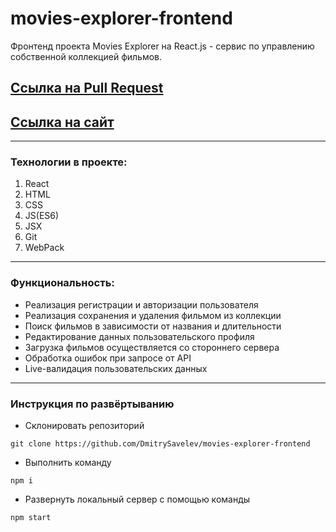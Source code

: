# movies-explorer-frontend

Фронтенд проекта Movies Explorer на React.js - сервис по управлению собственной коллекцией фильмов.

## [Ссылка на Pull Request](https://github.com/DmitrySavelev/movies-explorer-frontend/pull/9)

## [Ссылка на сайт](http://movies.savelev.nomoredomains.rocks/movies)

---

### Технологии в проекте:

1. React
2. HTML
3. CSS
4. JS(ES6)
5. JSX
6. Git
7. WebPack

---

### Функциональность:

- Реализация регистрации и авторизации пользователя
- Реализация сохранения и удаления фильмом из коллекции
- Поиск фильмов в зависимости от названия и длительности
- Редактирование данных пользовательского профиля
- Загрузка фильмов осуществляется со стороннего сервера
- Обработка ошибок при запросе от API
- Live-валидация пользовательских данных

---

### Инструкция по развёртыванию

- Склонировать репозиторий

`git clone https://github.com/DmitrySavelev/movies-explorer-frontend`

- Выполнить команду

`npm i`

- Развернуть локальный сервер с помощью команды

`npm start`
